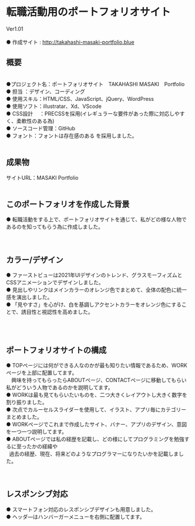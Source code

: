 # 転職活動用のポートフォリオサイト #
Ver1.01
<br>
<br>
● 作成サイト : http://takahashi-masaki-portfolio.blue
<br>
## 概要 ##
<br>
●プロジェクト名：ポートフォリオサイト　TAKAHASHI MASAKI　Portfolio<br>
●&nbsp;担当 ：デザイン、コーディング<br>
●&nbsp;使用スキル：HTML/CSS、JavaScript、jQuery、WordPress<br>
●&nbsp;使用ソフト：illustratar、Xd、VScode<br>
●&nbsp;CSS設計　 ：PRECSSを採用(イレギュラーな要件があった際に対応しやすく、柔軟性のある為)<br>
●&nbsp;ソースコード管理：GitHub<br>
●&nbsp;フォント：フォントは存在感のある を採用しました。<br>
<br>

## 成果物 ##
サイトURL：MASAKI Portfolio
<br>
<br>
## このポートフォリオを作成した背景 ##

●&nbsp;転職活動をする上で、ポートフォリオサイトを通じて、私がどの様な人物であるのを知ってもらう為に作成しました。<br>
<br>
<br>
## カラー/デザイン ##

●&nbsp;ファーストビューは2021年UIデザインのトレンド、グラスモーフィズムとCSSアニメーションでデザインしました。<br>
●&nbsp;見出しやリンクはメインカラーのオレンジ色でまとめて、全体の配色に統一感を演出しました。<br>
●&nbsp;「見やすさ」を心がけ、白を基調しアクセントカラーをオレンジ色にすることで、誘目性と視認性を高めました。<br>

<br>
<br>

## ポートフォリオサイトの構成 ##

●&nbsp;TOPページには何ができる人なのかが最も知りたい情報であるため、WORKページを上部に配置してます。<br>
　興味を持ってもらったらABOUTページ、CONTACTページに移動してもらい私がどういう人物であるのかを説明してます。<br>
●&nbsp;WORKは最も見てもらいたいものを、二つ大きくレイアウトし大きく数字を割り振りました。<br>
●&nbsp;次点でカルーセルスライダーを使用して、イラスト、アプリ毎にカテゴリーまとめました。<br>
●&nbsp;WORKページでこれまで作成したサイト、バナー、アプリのデザイン、意図を一つ一つ説明してます。<br>
●&nbsp;ABOUTページでは私の経歴を記載し、どの様にしてプログラミングを勉強するに至ったかの経緯や<br>
&nbsp;&nbsp;過去の経歴、現在、将来どのようなプログラマーになりたいかを記載しました。<br>
<br>
<br>
## レスポンシブ対応 ##

●&nbsp;スマートフォン対応のレスポンシブデザインも用意しました。<br>
●&nbsp;ヘッダ―はハンバーガーメニューを右側に配置してます。<br>
<br>
<br>
